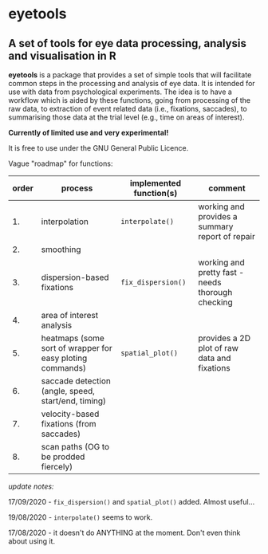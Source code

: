 # **eyetools**

## A set of tools for eye data processing, analysis and visualisation in R

**eyetools** is a package that provides a set of simple tools that will facilitate common steps in the processing and analysis of eye data. It is intended for use with data from psychological experiments. The idea is to have a workflow which is aided by these functions, going from processing of the raw data, to extraction of event related data (i.e., fixations, saccades), to summarising those data at the trial level (e.g., time on areas of interest). 

**Currently of limited use and very experimental!**

It is free to use under the GNU General Public Licence. 

Vague "roadmap" for functions:

|order | process | implemented function(s) | comment
|-|-|-|-|
|1.| interpolation | `interpolate()` | working and provides a summary report of repair |
|2.| smoothing | | |
|3.| dispersion-based fixations  | `fix_dispersion()` | working and pretty fast - needs thorough checking |
|4.| area of interest analysis   | | |
|5.| heatmaps (some sort of wrapper for easy ploting commands)  | `spatial_plot()` | provides a 2D plot of raw data and fixations |
|6.| saccade detection (angle, speed, start/end, timing)  | | |
|7.| velocity-based fixations (from saccades)  | | |
|8.| scan paths (OG to be prodded fiercely)  | | |

*update notes:*

17/09/2020 - `fix_dispersion()` and `spatial_plot()` added. Almost useful...

19/08/2020 - `interpolate()` seems to work. 

17/08/2020 - it doesn't do ANYTHING at the moment. Don't even think about using it.
